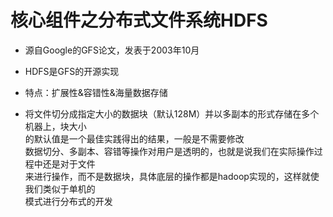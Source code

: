 # 核心组件之分布式文件系统HDFS    

* 源自Google的GFS论文，发表于2003年10月  

* HDFS是GFS的开源实现  

* 特点：扩展性&容错性&海量数据存储  

* 将文件切分成指定大小的数据块（默认128M）并以多副本的形式存储在多个机器上，块大小  
的默认值是一个最佳实践得出的结果，一般是不需要修改  
数据切分、多副本、容错等操作对用户是透明的，也就是说我们在实际操作过程中还是对于文件  
来进行操作，而不是数据块，具体底层的操作都是hadoop实现的，这样就使我们类似于单机的  
模式进行分布式的开发
